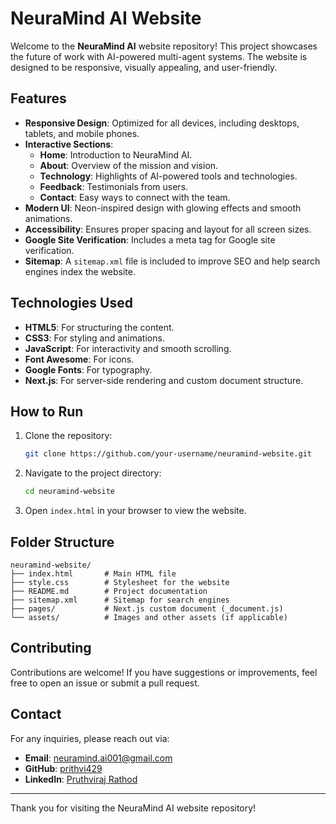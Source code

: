 # NeuraMind AI Website

Welcome to the **NeuraMind AI** website repository! This project showcases the future of work with AI-powered multi-agent systems. The website is designed to be responsive, visually appealing, and user-friendly.

## Features

- **Responsive Design**: Optimized for all devices, including desktops, tablets, and mobile phones.
- **Interactive Sections**:
  - **Home**: Introduction to NeuraMind AI.
  - **About**: Overview of the mission and vision.
  - **Technology**: Highlights of AI-powered tools and technologies.
  - **Feedback**: Testimonials from users.
  - **Contact**: Easy ways to connect with the team.
- **Modern UI**: Neon-inspired design with glowing effects and smooth animations.
- **Accessibility**: Ensures proper spacing and layout for all screen sizes.
- **Google Site Verification**: Includes a meta tag for Google site verification.
- **Sitemap**: A `sitemap.xml` file is included to improve SEO and help search engines index the website.

## Technologies Used

- **HTML5**: For structuring the content.
- **CSS3**: For styling and animations.
- **JavaScript**: For interactivity and smooth scrolling.
- **Font Awesome**: For icons.
- **Google Fonts**: For typography.
- **Next.js**: For server-side rendering and custom document structure.

## How to Run

1. Clone the repository:
   ```bash
   git clone https://github.com/your-username/neuramind-website.git
   ```
2. Navigate to the project directory:
   ```bash
   cd neuramind-website
   ```
3. Open `index.html` in your browser to view the website.

## Folder Structure

```
neuramind-website/
├── index.html       # Main HTML file
├── style.css        # Stylesheet for the website
├── README.md        # Project documentation
├── sitemap.xml      # Sitemap for search engines
├── pages/           # Next.js custom document (_document.js)
└── assets/          # Images and other assets (if applicable)
```

## Contributing

Contributions are welcome! If you have suggestions or improvements, feel free to open an issue or submit a pull request.

## Contact

For any inquiries, please reach out via:
- **Email**: neuramind.ai001@gmail.com
- **GitHub**: [prithvi429](https://github.com/prithvi429)
- **LinkedIn**: [Pruthviraj Rathod](https://linkedin.com/in/rathod-pruthviraj)

---
Thank you for visiting the NeuraMind AI website repository!
